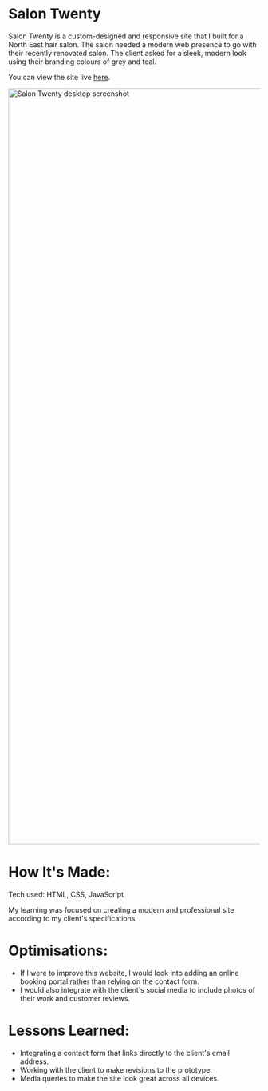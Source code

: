 # Salon Twenty

Salon Twenty is a custom-designed and responsive site that I built for a North East hair salon. The salon needed a modern web presence to go with their recently renovated salon. The client asked for a sleek, modern look using their branding colours of grey and teal. 

You can view the site live <a href="https://salontwenty.netlify.app/">here</a>.

<img width="1512" alt="Salon Twenty desktop screenshot" src="https://github.com/AndyMLearmouth92/Salon-Twenty/assets/108182837/62ddae9d-f78a-4521-962a-89d268c3053b">

# How It's Made:
Tech used: HTML, CSS, JavaScript

My learning was focused on creating a modern and professional site according to my client's specifications.

# Optimisations:
+ If I were to improve this website, I would look into adding an online booking portal rather than relying on the contact form.
+ I would also integrate with the client's social media to include photos of their work and customer reviews.

# Lessons Learned:
+ Integrating a contact form that links directly to the client's email address.
+ Working with the client to make revisions to the prototype.
+ Media queries to make the site look great across all devices.
